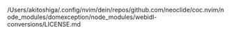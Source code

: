 /Users/akitoshiga/.config/nvim/dein/repos/github.com/neoclide/coc.nvim/node_modules/domexception/node_modules/webidl-conversions/LICENSE.md